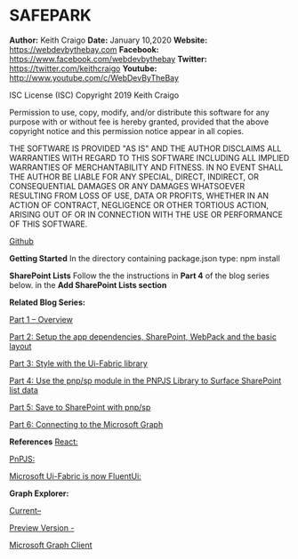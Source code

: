 # SAFEPARK
**Author:** Keith Craigo
**Date:** January 10,2020
**Website:** https://webdevbythebay.com
**Facebook:** https://www.facebook.com/webdevbythebay
**Twitter:** https://twitter.com/keithcraigo
**Youtube:** http://www.youtube.com/c/WebDevByTheBay

ISC License (ISC)
Copyright 2019 Keith Craigo

Permission to use, copy, modify, and/or distribute this software for any purpose with or without fee is hereby granted, provided that the above copyright notice and this permission notice appear in all copies.

THE SOFTWARE IS PROVIDED "AS IS" AND THE AUTHOR DISCLAIMS ALL WARRANTIES WITH REGARD TO THIS SOFTWARE INCLUDING ALL IMPLIED WARRANTIES OF MERCHANTABILITY AND FITNESS. IN NO EVENT SHALL THE AUTHOR BE LIABLE FOR ANY SPECIAL, DIRECT, INDIRECT, OR CONSEQUENTIAL DAMAGES OR ANY DAMAGES WHATSOEVER RESULTING FROM LOSS OF USE, DATA OR PROFITS, WHETHER IN AN ACTION OF CONTRACT, NEGLIGENCE OR OTHER TORTIOUS ACTION, ARISING OUT OF OR IN CONNECTION WITH THE USE OR PERFORMANCE OF THIS SOFTWARE.

[Github](https://github.com/kcraigo/SafePark)

**Getting Started**
In the directory containing package.json type: npm install

**SharePoint Lists**
Follow the the instructions in **Part 4** of the blog series below.
in the **Add SharePoint Lists section**

**Related Blog Series:**   

[Part 1 – Overview](https://webdevbythebay.com/creating-a-sharepoint-app-with-react-overview/) 

[Part 2: Setup the app dependencies, SharePoint, WebPack and the basic layout](https://webdevbythebay.com/create-a-sharepoint-app-with-react-setup/) 

[Part 3: Style with the Ui-Fabric library](https://webdevbythebay.com/create-a-sharepoint-app-with-react-styling/)

[Part 4: Use the pnp/sp module in the PNPJS Library to Surface SharePoint list data](https://webdevbythebay.com/create-a-sharepoint-app-with-react-surface-sharepoint-list-data-with-pnpjs/) 

[Part 5: Save to SharePoint with pnp/sp](https://webdevbythebay.com/create-a-sharepoint-app-with-react-save-to-sharepoint-with-pnp-sp/)

[Part 6: Connecting to the Microsoft Graph](https://webdevbythebay.com/create-a-sharepoint-app-with-react-connect-with-microsoft-graph/)

 
**References**
[React:](https://reactjs.org/docs/create-a-new-react-app.html) 

[PnPJS:](https://pnp.github.io/pnpjs/) 

[Microsoft Ui-Fabric is now FluentUi:](https://developer.microsoft.com/en-us/fluentui#/) 


**Graph Explorer:**  

[Current–](https://aka.ms/ge) 

[Preview Version -](https://developer.microsoft.com/en-us/graph) 

[Microsoft Graph Client](https://www.npmjs.com/package/@microsoft/microsoft-graph-client)

 
